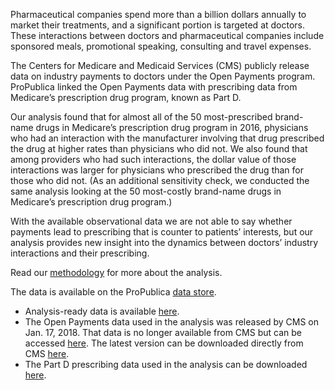 Pharmaceutical companies spend more than a billion dollars annually to market their treatments, and a significant portion is targeted at doctors. These interactions between doctors and pharmaceutical companies include sponsored meals, promotional speaking, consulting and travel expenses. 

The Centers for Medicare and Medicaid Services (CMS) publicly release data on industry payments to doctors under the Open Payments program. ProPublica linked the Open Payments data with prescribing data from Medicare’s prescription drug program, known as Part D.

Our analysis found that for almost all of the 50 most-prescribed brand-name drugs in Medicare’s prescription drug program in 2016, physicians who had an interaction with the manufacturer involving that drug prescribed the drug at higher rates than physicians who did not. We also found that among providers who had such interactions, the dollar value of those interactions was larger for physicians who prescribed the drug than for those who did not. (As an additional sensitivity check, we conducted the same analysis looking at the 50 most-costly brand-name drugs in Medicare’s prescription drug program.)

With the available observational data we are not able to say whether payments lead to prescribing that is counter to patients’ interests, but our analysis provides new insight into the dynamics between doctors’ industry interactions and their prescribing. 

Read our [methodology](https://projects.propublica.org/graphics/d4dpartd-methodology) for more about the analysis.

The data is available on the ProPublica [data store](https://www.propublica.org/datastore/collection/industry-payments-and-provider-prescribing-patterns).

  - Analysis-ready data is available [here](https://www.propublica.org/datastore/dataset/dollars-for-docs-medicare-part-d-top-50-drugs-2016).
  - The Open Payments data used in the analysis was released by CMS on Jan. 17, 2018. That data is no longer available from CMS but can be accessed [here](https://www.propublica.org/datastore/dataset/cms-open-payments-data-2016). The latest version can be downloaded directly from CMS [here](https://www.cms.gov/openpayments/explore-the-data/dataset-downloads).
  - The Part D prescribing data used in the analysis can be downloaded [here](https://www.cms.gov/Research-Statistics-Data-and-Systems/Statistics-Trends-and-Reports/Medicare-Provider-Charge-Data/PartD2016).
